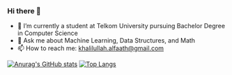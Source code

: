 ### Hi there 👋

- 🔭 I’m currently a student at Telkom University pursuing Bachelor Degree in Computer Science
- 💬 Ask me about Machine Learning, Data Structures, and Math
- 📫 How to reach me: khalilullah.alfaath@gmail.com

[![Anurag's GitHub stats](https://github-readme-stats.vercel.app/api?username=khalilullahalfaath&count_private=true)](https://github.com/anuraghazra/github-readme-stats)
[![Top Langs](https://github-readme-stats.vercel.app/api/top-langs/?username=khalilullahalfaath&layout=compact&count_private=true)](https://github.com/anuraghazra/github-readme-stats)
